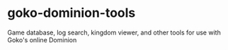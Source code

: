 goko-dominion-tools
===================

Game database, log search, kingdom viewer, and other tools for use with Goko's online Dominion
